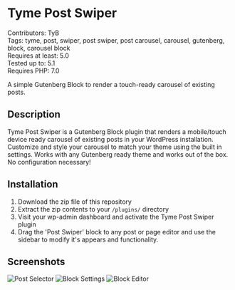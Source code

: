 # Tyme Post Swiper

Contributors: TyB  
Tags: tyme, post, swiper, post swiper, post carousel, carousel, gutenberg, block, carousel block  
Requires at least: 5.0  
Tested up to: 5.1  
Requires PHP: 7.0  

A simple Gutenberg Block to render a touch-ready carousel of existing posts.

## Description
Tyme Post Swiper is a Gutenberg Block plugin that renders a mobile/touch device ready carousel of existing posts in your WordPress installation. Customize and style your carousel to match your theme using the built in settings. Works with any Gutenberg ready theme and works out of the box. No configuration necessary!

## Installation
1. Download the zip file of this repository
2. Extract the zip contents to your `/plugins/` directory
3. Visit your wp-admin dashboard and activate the Tyme Post Swiper plugin
4. Drag the \'Post Swiper\' block to any post or page editor and use the sidebar to modify it\'s appears and functionality.

## Screenshots
![Post Selector](http://tymeinteractive.com/plugins/img/tps-block-post-selector.png)
![Block Settings](http://tymeinteractive.com/plugins/img/tps-block-settings.png)
![Block Editor](http://tymeinteractive.com/plugins/img/tps-block-editor.png)
